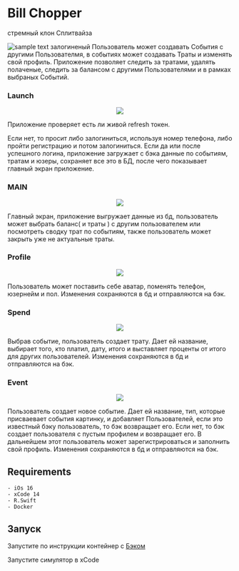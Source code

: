 # Bill Chopper
стремный клон Сплитвайза

![sample text](https://github.com/killthebee/BillChopper/blob/main/repositoryImages/cover.png)
залогиненый Пользователь может создавать События с другими Пользователмя, в событиях может создавать Траты и изменять свой профиль. Приложение позволяет следить за тратами, удалять полаченые, следить за балансом с другими Пользователями и в рамках выбраных Событий.
### Launch
<p align="center">
  <img src="https://github.com/killthebee/BillChopper/blob/main/GIFS/launch.gif"/>
</p>
Приложение проверяет есть ли живой refresh токен.

Если нет, то просит либо залогиниться, используя номер телефона, либо пройти регистрацию и потом залогиниться.
Если да или после успешного логина, приложение загружает с бэка данные по событиям, тратам и юзеры, сохраняет все это в БД, после чего показывает главный экран приложение.

### MAIN
<p align="center">
  <img src="https://github.com/killthebee/BillChopper/blob/main/GIFS/main.gif"/>
</p>

Главный экран, приложение выгружает данные из бд, пользователь может выбрать баланс( и траты ) с другим пользователем или посмотреть сводку трат по событиям, также пользователь может закрыть уже не актуальные траты.

### Profile
<p align="center">
  <img src="https://github.com/killthebee/BillChopper/blob/main/GIFS/profile.gif"/>
</p>

Пользователь может поставить себе аватар, поменять телефон, юзернейм и пол. Изменения сохраняются в бд и отправляются на бэк.

### Spend
<p align="center">
  <img src="https://github.com/killthebee/BillChopper/blob/main/GIFS/spend.gif"/>
</p>

Выбрав событие, пользователь создает трату. Дает ей название, выбирает того, кто платил, дату, итого и выставляет проценты от итого для других пользователей. Изменения сохраняются в бд и отправляются на бэк.

### Event
<p align="center">
  <img src="https://github.com/killthebee/BillChopper/blob/main/GIFS/event.gif"/>
</p>

Пользователь создает новое событие. Дает ей название, тип, которые присваевает события картинку, и добавляет Пользователей, если это известный бэку пользователь, то бэк возвращает его. Если нет, то бэк создает пользователя с пустым профилем и возвращает его. В дальнейшем этот пользователь может зарегистрироваться и заполнить свой профиль. Изменения сохраняются в бд и отправляются на бэк.

## Requirements


```
- iOs 16
- xCode 14
- R.Swift
- Docker
```

## Запуск
Запустите по инструкции контейнер с [Бэком](https://github.com/killthebee/bill_chopper_backend)

Запустите симулятор в xCode


